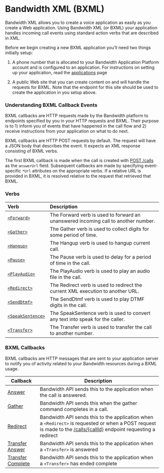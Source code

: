 # Bandwidth XML (BXML)

Bandwidth XML allows you to create a voice application as easily as you create a Web application. Using Bandwidth XML (or BXML) your application handles incoming call events using standard action verbs that are described in XML.

Before we begin creating a new BXML application you’ll need two things initially setup:

1. A phone number that is allocated to your Bandwidth Application Platform account and is configured to an application. For instructions on setting up your application, read the [applications](https://dev.bandwidth.com/v2-messaging/applications/about.html) page

2. A public Web site that you can create content on and will handle the requests for BXML. Note that the endpoint for this site should be used to create the application in you setup above.

###  Understanding BXML Callback Events
BXML callbacks are HTTP requests made by the Bandwidth platform to endpoints specified by you in your HTTP requests and BXML. Their purpose
is to 1) inform you of events that have happened in the call flow and 2) receive instructions from your
application on what to do next.

BXML callbacks are HTTP POST requests by default.  The request will have a JSON body that describes the event.  It
expects an XML response consisting of BXML verbs.

The first BXML callback is made when the call is created with [POST /calls](../methods/calls/postCalls.md) as
the `answerUrl` field.  Subsequent callbacks are made by specifying event-specific `*Url` attributes on the appropriate verbs.  If a
relative URL is provided in BXML, it is resolved relative to the request that retrieved that BXML.

### Verbs

| Verb                                        | Description                                                                                                                                                                         |
|:--------------------------------------------|:------------------------------------------------------------------------------------------------------------------------------------------------------------------------------------|
| [`<Forward>`](verbs/forward.md)             | The Forward verb is used to forward an unanswered incoming call to another number.                                                                                                  |
| [`<Gather>`](verbs/gather.md)               | The Gather verb is used to collect digits for some period of time.                                                                                                                  |
| [`<Hangup>`](verbs/hangup.md)               | The Hangup verb is used to hangup current call.                                                                                                                                     |
| [`<Pause>`](verbs/pause.md)                 | The Pause verb is used to delay for a period of time in the call.                                                                                                                   |
| [`<PlayAudio>`](verbs/playAudio.md)         | The PlayAudio verb is used to play an audio file in the call.                                                                                                                       |
| [`<Redirect>`](verbs/redirect.md)           | The Redirect verb is used to redirect the current XML execution to another URL.                                                                                                     |
| [`<SendDtmf>`](verbs/sendDtmf.md)           | The SendDtmf verb is used to play DTMF digits in the call.                                                                                                                          |
| [`<SpeakSentence>`](verbs/speakSentence.md) | The SpeakSentence verb is used to convert any text into speak for the caller.                                                                                                       |
| [`<Transfer>`](verbs/transfer.md)           | The Transfer verb is used to transfer the call to another number.                                                                                                                   |

### BXML Callbacks

BXML callbacks are HTTP messages that are sent to your application server to notify you of activity related to your Bandwidth resources during a BXML usage.

| Callback                                       | Description                                                                                                               |
|------------------------------------------------|---------------------------------------------------------------------------------------------------------------------------|
| [Answer](callBacks/answer.md)                  | Bandwidth API sends this to the application when the call is answered.                                                    |
| [Gather](callBacks/gather.md)                  | Bandwidth API sends this when the gather command completes in a call.                                                     |
| [Redirect](callBacks/redirect.md)              | Bandwidth API sends this to the application when a `<Redirect>` is requested or when a POST request is made to the [/calls/{callId}](../methods/calls/postCalls.md) endpoint requesting a redirect                                              |
| [Transfer Answer](callBacks/transferAnswer.md) | Bandwidth API sends this to the application when a `<Transfer>` is answered                                              |
| [Transfer Complete](callBacks/transferComplete.md)     | Bandwidth API sends this to the application when a `<Transfer>` has ended complete                                              |

